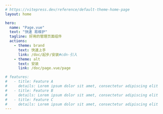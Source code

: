 ```yaml
---
# https://vitepress.dev/reference/default-theme-home-page
layout: home

hero:
  name: "Page.vue"
  text: "快速 易维护"
  tagline: 好用的管理页面组件
  actions:
    - theme: brand
      text: 快速上手
      link: /doc/起步/安装#cdn-引入
    - theme: alt
      text: 安装
      link: /doc/page.vue/page

# features:
#   - title: Feature A
#     details: Lorem ipsum dolor sit amet, consectetur adipiscing elit
#   - title: Feature B
#     details: Lorem ipsum dolor sit amet, consectetur adipiscing elit
#   - title: Feature C
#     details: Lorem ipsum dolor sit amet, consectetur adipiscing elit
---
```


